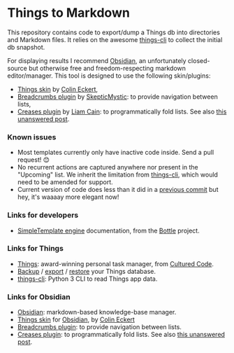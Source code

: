 # Things to Markdown

This repository contains code to export/dump a Things db into directories and Markdown files.
It relies on the awesome [things-cli](https://github.com/thingsapi/things-cli) to collect the
initial db snapshot.

For displaying results I recommend [Obsidian](https://obsidian.md/), an unfortunately closed-source
but  otherwise free and freedom-respecting markdown editor/manager. This tool is designed to use the following skin/plugins:
* [Things skin](https://github.com/colineckert/obsidian-things) by [Colin Eckert](https://github.com/colineckert),
* [Breadcrumbs plugin](https://github.com/SkepticMystic/breadcrumbs) by [SkepticMystic](https://github.com/SkepticMystic): to provide navigation between lists,
* [Creases plugin](https://github.com/liamcain/obsidian-creases) by [Liam Cain](https://github.com/liamcain): to programmatically fold lists. See also [this unanswered post](https://forum.obsidian.md/t/where-are-the-collapsed-folded-states-of-lists-and-headings-stored/38614).

### Known issues
* Most templates currently only have inactive code inside. Send a pull request! 😊
* No recurrent actions are captured anywhere nor present in the "Upcoming" list. We inherit the limitation from [things-cli](https://github.com/thingsapi/things-cli), which would need to be amended for support.
* Current version of code does less than it did in a [previous commit](https://github.com/r1cc4rdo/things2md/tree/013389f0c0b9c2709b4c0a91372c903fa11666fc) but hey, it's waaaay more elegant now!

### Links for developers
* [SimpleTemplate engine](https://bottlepy.org/docs/dev/stpl.html#bottle.SimpleTemplate) documentation, from the [Bottle](https://bottlepy.org/) project.

### Links for Things
* [Things](https://culturedcode.com/things/): award-winning personal task manager, from [Cultured Code](https://culturedcode.com/).
* [Backup](https://culturedcode.com/things/support/articles/2803570/) / [export](https://culturedcode.com/things/support/articles/2982272/) / [restore](https://culturedcode.com/things/support/articles/2803595/) your Things database.
* [things-cli](https://github.com/thingsapi/things-cli): Python 3 CLI to read Things app data.

### Links for Obsidian
* [Obsidian](https://obsidian.md/): markdown-based knowledge-base manager.
* [Things skin](https://github.com/colineckert/obsidian-things) for [Obsidian](https://obsidian.md/), by [Colin Eckert](https://github.com/colineckert)
* [Breadcrumbs plugin](https://github.com/SkepticMystic/breadcrumbs): to provide navigation between lists.
* [Creases plugin](https://github.com/liamcain/obsidian-creases): to programmatically fold lists. See also [this unanswered post](https://forum.obsidian.md/t/where-are-the-collapsed-folded-states-of-lists-and-headings-stored/38614).
